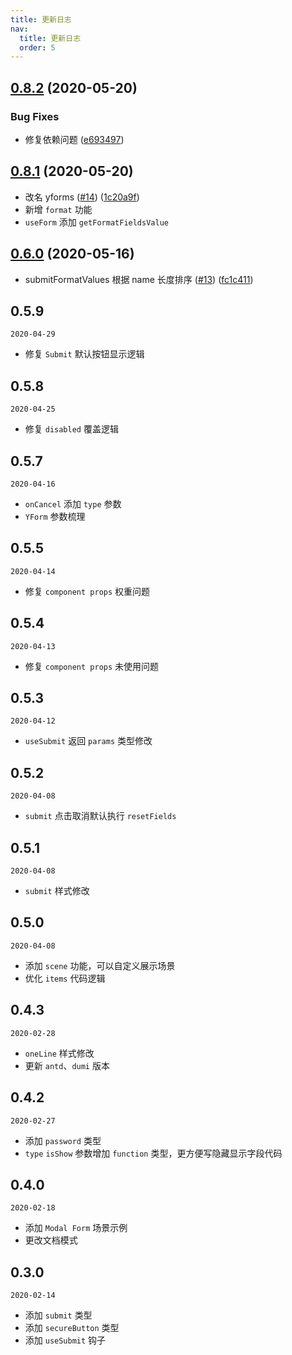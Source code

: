 ```yaml
---
title: 更新日志
nav:
  title: 更新日志
  order: 5
---
```


## [0.8.2](https://github.com/crazyair/yforms/compare/v0.8.1...v0.8.2) (2020-05-20)

### Bug Fixes

- 修复依赖问题 ([e693497](https://github.com/crazyair/yforms/commit/e69349760b38fb841e8d76e53b6333d285432bac))

## [0.8.1](https://github.com/crazyair/yforms/compare/v0.6.0...v0.8.1) (2020-05-20)

- 改名 yforms ([#14](https://github.com/crazyair/yforms/issues/14)) ([1c20a9f](https://github.com/crazyair/yforms/commit/1c20a9fb96aa532750a628a1befde8d6ef6bbf40))
- 新增 `format` 功能
- `useForm` 添加 `getFormatFieldsValue`

## [0.6.0](https://github.com/crazyair/yforms/compare/v0.5.9...v0.6.0) (2020-05-16)

- submitFormatValues 根据 name 长度排序 ([#13](https://github.com/crazyair/yforms/issues/13)) ([fc1c411](https://github.com/crazyair/yforms/commit/fc1c41107d10fa798e9298266f7144e2cc5697f8))

## 0.5.9

`2020-04-29`

- 修复 `Submit` 默认按钮显示逻辑

## 0.5.8

`2020-04-25`

- 修复 `disabled` 覆盖逻辑

## 0.5.7

`2020-04-16`

- `onCancel` 添加 `type` 参数
- `YForm` 参数梳理

## 0.5.5

`2020-04-14`

- 修复 `component props` 权重问题

## 0.5.4

`2020-04-13`

- 修复 `component props` 未使用问题

## 0.5.3

`2020-04-12`

- `useSubmit` 返回 `params` 类型修改

## 0.5.2

`2020-04-08`

- `submit` 点击取消默认执行 `resetFields`

## 0.5.1

`2020-04-08`

- `submit` 样式修改

## 0.5.0

`2020-04-08`

- 添加 `scene` 功能，可以自定义展示场景
- 优化 `items` 代码逻辑

## 0.4.3

`2020-02-28`

- `oneLine` 样式修改
- 更新 `antd`、`dumi` 版本

## 0.4.2

`2020-02-27`

- 添加 `password` 类型
- `type` `isShow` 参数增加 `function` 类型，更方便写隐藏显示字段代码

## 0.4.0

`2020-02-18`

- 添加 `Modal Form` 场景示例
- 更改文档模式

## 0.3.0

`2020-02-14`

- 添加 `submit` 类型
- 添加 `secureButton` 类型
- 添加 `useSubmit` 钩子
